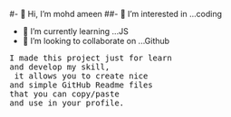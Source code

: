 #- 👋 Hi, I’m mohd ameen
##- 👀 I’m interested in ...coding
- 🌱 I’m currently learning ...JS
- 💞️ I’m looking to collaborate on ...Github




<pre>I made this project just for learn 
and develop my skill,
 it allows you to create nice 
and simple GitHub Readme files 
that you can copy/paste 
and use in your profile.</pre>
